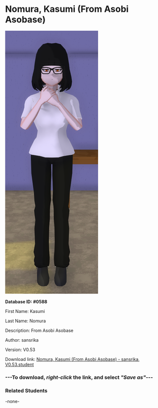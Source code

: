 # Nomura, Kasumi (From Asobi Asobase)

<img src="../../Files/Images/Nomura, Kasumi (From Asobi Asobase).png" title="Nomura, Kasumi (From Asobi Asobase) - sansrika, V0.53">

**Database ID: #0588**

First Name: Kasumi

Last Name: Nomura

Description: From Asobi Asobase

Author: sansrika

Version: V0.53

Download link: <a href="https://raw.githubusercontent.com/Arbiter1223/Daigaku-Gurashi-Custom-Students/master/Files/Student%20Files/Nomura%2C%20Kasumi%20(From%20Asobi%20Asobase)%20-%20sansrika%2C%20V0.53.student">Nomura, Kasumi (From Asobi Asobase) - sansrika, V0.53.student</a>

### ---**To download, _right-click_ the link, and select _"Save as"_**---

### Related Students

-none-
